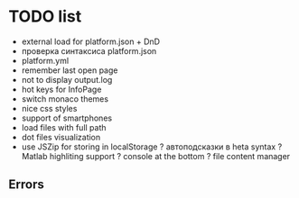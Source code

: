 # TODO list

- external load for platform.json + DnD
- проверка синтаксиса platform.json
- platform.yml
- remember last open page
- not to display output.log
- hot keys for InfoPage
- switch monaco themes
- nice css styles
- support of smartphones
- load files with full path
- dot files visualization
- use JSZip for storing in localStorage
? автоподсказки в heta syntax
? Matlab highliting support
? console at the bottom
? file content manager

## Errors

